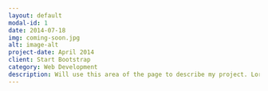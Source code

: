 ```yaml
---
layout: default
modal-id: 1
date: 2014-07-18
img: coming-soon.jpg
alt: image-alt
project-date: April 2014
client: Start Bootstrap
category: Web Development
description: Will use this area of the page to describe my project. Lorem ipsum dolor sit amet, consectetur adipisicing elit. Mollitia neque assumenda ipsam nihil, molestias magnam, recusandae quos quis inventore quisquam velit asperiores, vitae? Reprehenderit soluta, eos quod consequuntur itaque. Nam.
---
```

